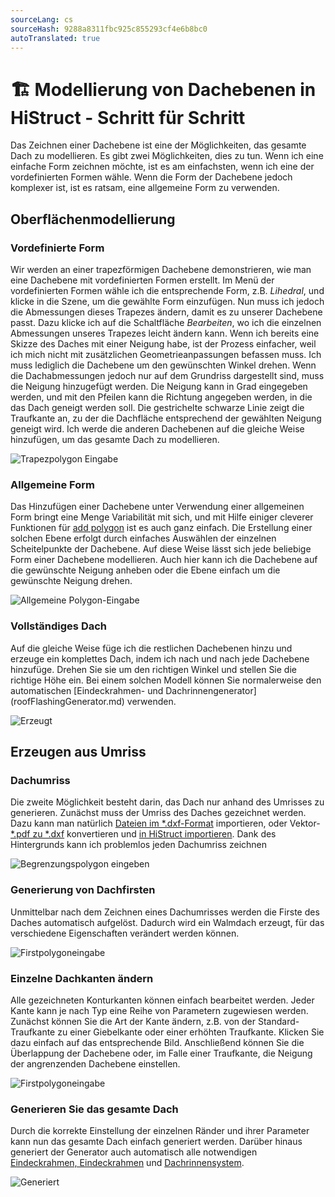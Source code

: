 ```yaml
---
sourceLang: cs
sourceHash: 9288a8311fbc925c855293cf4e6b8bc0
autoTranslated: true
---
```


# 🏗️ Modellierung von Dachebenen in HiStruct - Schritt für Schritt
Das Zeichnen einer Dachebene ist eine der Möglichkeiten, das gesamte Dach zu modellieren. Es gibt zwei Möglichkeiten, dies zu tun. Wenn ich eine einfache Form zeichnen möchte, ist es am einfachsten, wenn ich eine der vordefinierten Formen wähle. Wenn die Form der Dachebene jedoch komplexer ist, ist es ratsam, eine allgemeine Form zu verwenden.

## Oberflächenmodellierung

### Vordefinierte Form
Wir werden an einer trapezförmigen Dachebene demonstrieren, wie man eine Dachebene mit vordefinierten Formen erstellt. Im Menü der vordefinierten Formen wähle ich die entsprechende Form, z.B. *Lihedral*, und klicke in die Szene, um die gewählte Form einzufügen. Nun muss ich jedoch die Abmessungen dieses Trapezes ändern, damit es zu unserer Dachebene passt. Dazu klicke ich auf die Schaltfläche *Bearbeiten*, wo ich die einzelnen Abmessungen unseres Trapezes leicht ändern kann.
Wenn ich bereits eine Skizze des Daches mit einer Neigung habe, ist der Prozess einfacher, weil ich mich nicht mit zusätzlichen Geometrieanpassungen befassen muss. Ich muss lediglich die Dachebene um den gewünschten Winkel drehen. Wenn die Dachabmessungen jedoch nur auf dem Grundriss dargestellt sind, muss die Neigung hinzugefügt werden. Die Neigung kann in Grad eingegeben werden, und mit den Pfeilen kann die Richtung angegeben werden, in die das Dach geneigt werden soll. Die gestrichelte schwarze Linie zeigt die Traufkante an, zu der die Dachfläche entsprechend der gewählten Neigung geneigt wird. Ich werde die anderen Dachebenen auf die gleiche Weise hinzufügen, um das gesamte Dach zu modellieren.
  
![Trapezpolygon Eingabe](img/trapezpoidPolygonInput.png)



### Allgemeine Form
Das Hinzufügen einer Dachebene unter Verwendung einer allgemeinen Form bringt eine Menge Variabilität mit sich, und mit Hilfe einiger cleverer Funktionen für [add polygon](insertPolygon.md) ist es auch ganz einfach. Die Erstellung einer solchen Ebene erfolgt durch einfaches Auswählen der einzelnen Scheitelpunkte der Dachebene. Auf diese Weise lässt sich jede beliebige Form einer Dachebene modellieren. Auch hier kann ich die Dachebene auf die gewünschte Neigung anheben oder die Ebene einfach um die gewünschte Neigung drehen.
  
![Allgemeine Polygon-Eingabe](img/generalPolygonInput.png)

### Vollständiges Dach
Auf die gleiche Weise füge ich die restlichen Dachebenen hinzu und erzeuge ein komplettes Dach, indem ich nach und nach jede Dachebene hinzufüge. Drehen Sie sie um den richtigen Winkel und stellen Sie die richtige Höhe ein. Bei einem solchen Modell können Sie normalerweise den automatischen [Eindeckrahmen- und Dachrinnengenerator] (roofFlashingGenerator.md) verwenden.

![Erzeugt](img/byPlanesRoof.png)

## Erzeugen aus Umriss
### Dachumriss
Die zweite Möglichkeit besteht darin, das Dach nur anhand des Umrisses zu generieren. Zunächst muss der Umriss des Daches gezeichnet werden. Dazu kann man natürlich [Dateien im *.dxf-Format](importDxf.md) importieren, oder Vektor-[*.pdf zu *.dxf](convertPdfToDxf.md) konvertieren und [in HiStruct importieren](importDxf.md). Dank des Hintergrunds kann ich problemlos jeden Dachumriss zeichnen

![Begrenzungspolygon eingeben](img/generatedRoofBoundary.png)

### Generierung von Dachfirsten
Unmittelbar nach dem Zeichnen eines Dachumrisses werden die Firste des Daches automatisch aufgelöst. Dadurch wird ein Walmdach erzeugt, für das verschiedene Eigenschaften verändert werden können.

![Firstpolygoneingabe](img/generatedRoofRidges.png)

### Einzelne Dachkanten ändern

Alle gezeichneten Konturkanten können einfach bearbeitet werden. Jeder Kante kann je nach Typ eine Reihe von Parametern zugewiesen werden. Zunächst können Sie die Art der Kante ändern, z.B. von der Standard-Traufkante zu einer Giebelkante oder einer erhöhten Traufkante. Klicken Sie dazu einfach auf das entsprechende Bild. Anschließend können Sie die Überlappung der Dachebene oder, im Falle einer Traufkante, die Neigung der angrenzenden Dachebene einstellen.

![Firstpolygoneingabe](img/generatedEditRoofEave.png)

### Generieren Sie das gesamte Dach

Durch die korrekte Einstellung der einzelnen Ränder und ihrer Parameter kann nun das gesamte Dach einfach generiert werden. Darüber hinaus generiert der Generator auch automatisch alle notwendigen [Eindeckrahmen, Eindeckrahmen](roofFlashingOptions.md) und [Dachrinnensystem](roofFlashingGutterOptions.md).

![Generiert](img/generatedRoof.png)